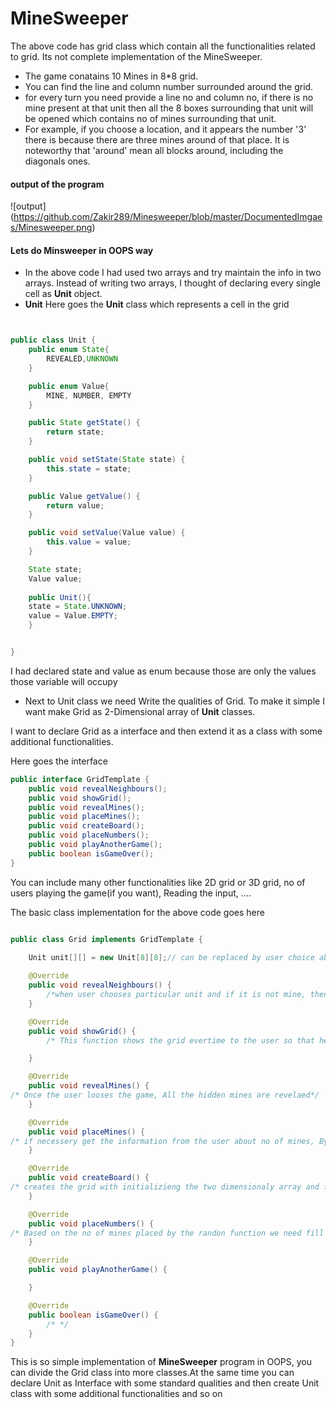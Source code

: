 # MineSweeper

The above code has grid class which contain all the functionalities related to grid. Its not complete implementation of the MineSweeper.

- The game conatains 10 Mines in 8*8 grid. 
- You can find the line and column number surrounded around the grid.
- for every turn you need provide a line no and column no, if there is no mine present at that unit then all the 8 boxes surrounding that unit will be opened which contains no of mines surrounding that unit.
- For example, if you choose a location, and it appears the number '3' there is because there are three mines around of that place. It is noteworthy that 'around' mean all blocks around, including the diagonals ones.


#### output of the program

![output] (https://github.com/Zakir289/Minesweeper/blob/master/DocumentedImgaes/Minesweeper.png)

#### Lets do Minsweeper in OOPS way

- In the above code I had used two arrays and try maintain the info in two arrays. Instead of writing two arrays, I thought of declaring every single cell as **Unit** object.
- **Unit**
 Here goes the **Unit** class which represents a cell in the grid
 
```java


public class Unit {
    public enum State{
        REVEALED,UNKNOWN
    }

    public enum Value{
        MINE, NUMBER, EMPTY
    }

    public State getState() {
        return state;
    }

    public void setState(State state) {
        this.state = state;
    }

    public Value getValue() {
        return value;
    }

    public void setValue(Value value) {
        this.value = value;
    }

    State state;
    Value value;
    
    public Unit(){
	state = State.UNKNOWN;
    value = Value.EMPTY;
    }


}
```

I had declared state and value as enum because those are only the values those variable will occupy
 

- Next to Unit class we need Write the qualities of Grid. To make it simple I want make Grid as 2-Dimensional array of **Unit** classes. 

I want to declare Grid as a interface and then extend it as a class with some additional functionalities.

Here goes the interface

```java
public interface GridTemplate {
    public void revealNeighbours();
    public void showGrid();
    public void revealMines();
    public void placeMines();
    public void createBoard();
    public void placeNumbers();
    public void playAnotherGame();
    public boolean isGameOver();
}

```

You can include many other functionalities like 2D grid or 3D grid, no of users playing the game(if you want), Reading the input, ....

The basic class implementation for the above code goes here

```java

public class Grid implements GridTemplate {

    Unit unit[][] = new Unit[8][8];// can be replaced by user choice about the grid layout
    
    @Override
    public void revealNeighbours() {
        /*when user chooses particular unit and if it is not mine, then other units will be shown */
    }

    @Override
    public void showGrid() {
        /* This function shows the grid evertime to the user so that he can choose wisely*/

    }

    @Override
    public void revealMines() {
/* Once the user looses the game, All the hidden mines are revelaed*/
    }

    @Override
    public void placeMines() {
/* if necessery get the information from the user about no of mines, By using Random function place the mines randomly on the grid*/
    }

    @Override
    public void createBoard() {
/* creates the grid with initializieng the two dimensionaly array and few other stuff*/
    }

    @Override
    public void placeNumbers() {
/* Based on the no of mines placed by the randon function we need fill the other boxes accordingly with numbers */
    }

    @Override
    public void playAnotherGame() {

    }

    @Override
    public boolean isGameOver() {
        /* */
    }
}
```


This is so simple implementation of **MineSweeper** program in OOPS, you can divide the Grid class into more classes.At the same time you can  declare Unit as Interface with some standard qualities and then create Unit class with some additional functionalities and so on
